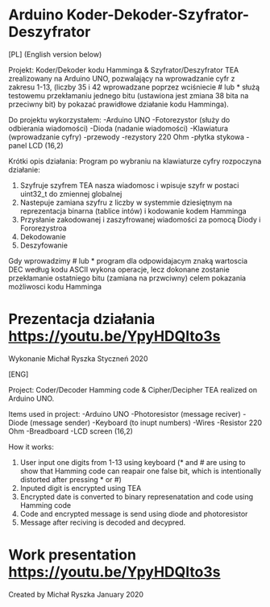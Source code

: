 # Arduino Koder-Dekoder-Szyfrator-Deszyfrator

[PL] (English version below)

Projekt: Koder/Dekoder kodu Hamminga & Szyfrator/Deszyfrator TEA zrealizowany na Arduino UNO, pozwalający na wprowadzanie cyfr z zakresu 1-13, (liczby 35 i 42 wprowadzane poprzez wciśniecie # lub * służą testowemu przekłamaniu jednego bitu (ustawiona jest zmiana 38 bita na przeciwny bit) by pokazać prawidłowe działanie kodu Hamminga).

Do projektu wykorzystałem: 
-Arduino UNO 
-Fotorezystor (służy do odbierania wiadomości) 
-Dioda (nadanie wiadomości) -Klawiatura (wprowadzanie cyfry) 
-przewody
-rezystory 220 Ohm 
-płytka stykowa -panel LCD (16,2)

Krótki opis działania:
Program po wybraniu na klawiaturze cyfry rozpoczyna działanie:
1) Szyfruje szyfrem TEA nasza wiadomosc i wpisuje szyfr w postaci uint32_t do zmiennej globalnej
2) Nastepuje zamiana szyfru z liczby w systemmie dziesiętnym na reprezentacja binarna (tablice intów) i kodowanie kodem Hamminga
3) Przysłanie zakodowanej i zaszyfrowanej wiadomości za pomocą Diody i Fororezystroa 
4) Dekodowanie
5) Deszyfowanie

Gdy wprowadzimy # lub * program dla odpowidajacym znaką wartoscia DEC według kodu ASCII wykona operacje, lecz dokonane zostanie przekłamanie ostatniego bitu (zamiana na przwciwny) celem pokazania możliwosci kodu Hamminga

# Prezentacja działania https://youtu.be/YpyHDQIto3s 
Wykonanie  Michał Ryszka Styczneń 2020

[ENG]

Project: Coder/Decoder Hamming code & Cipher/Decipher TEA realized on Arduino UNO.

Items used in project:
-Arduino UNO 
-Photoresistor (message reciver) 
-Diode (message sender) 
-Keyboard (to inupt numbers) 
-Wires
-Resistor 220 Ohm 
-Breadboard
-LCD screen (16,2)

How it works:
1) User input one digits from 1-13 using keyboard (* and # are using to show that Hamming code can reapair one false bit, 
which is intentionally distorted after pressing * or #)
2) Inputed digit is encrypted using TEA 
3) Encrypted date is converted to binary represenatation and code using Hamming code
4) Code and encrypted message is send using diode and photoresistor
5) Message after reciving is decoded and decypred. 

# Work presentation https://youtu.be/YpyHDQIto3s 

Created by Michał Ryszka January 2020 
